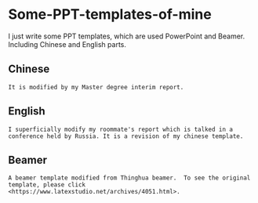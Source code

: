 # Some-PPT-templates-of-mine
I just write some PPT templates, which are used PowerPoint and Beamer. Including Chinese and English parts.
 ## Chinese
    It is modified by my Master degree interim report.

 ## English
    I superficially modify my roommate's report which is talked in a conference held by Russia. It is a revision of my chinese template.
 ## Beamer
    A beamer template modified from Thinghua beamer.  To see the original template, please click 
    <https://www.latexstudio.net/archives/4051.html>.
 
